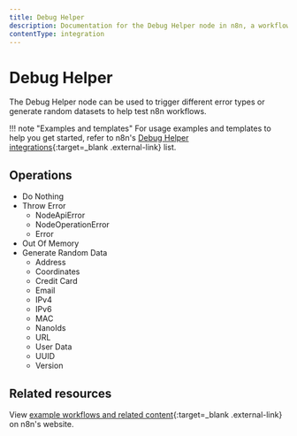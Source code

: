 ```yaml
---
title: Debug Helper
description: Documentation for the Debug Helper node in n8n, a workflow automation platform. Includes guidance on usage, and links to examples.
contentType: integration
---
```


# Debug Helper

The Debug Helper node can be used to trigger different error types or generate random datasets to help test n8n workflows.


!!! note "Examples and templates"
	For usage examples and templates to help you get started, refer to n8n's [Debug Helper integrations](https://n8n.io/integrations/debughelper/){:target=_blank .external-link} list.

## Operations

* Do Nothing
* Throw Error
	* NodeApiError
	* NodeOperationError
	* Error
* Out Of Memory
* Generate Random Data
	* Address
	* Coordinates
	* Credit Card
	* Email
	* IPv4
	* IPv6
	* MAC
	* NanoIds
	* URL
	* User Data
	* UUID
	* Version

## Related resources

View [example workflows and related content](https://n8n.io/integrations/debughelper/){:target=_blank .external-link} on n8n's website.
